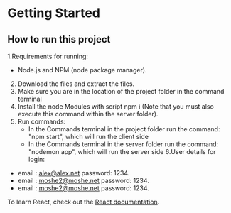 # Getting Started 


## How to run this project
1.Requirements for running:
 - Node.js and NPM (node package manager).
2. Download the files and extract the files.
3. Make sure you are in the location of the project folder in the command terminal
4. Install the node Modules with script npm i (Note that you must also execute this command within the server folder).
5. Run commands:
   - In the Commands terminal in the project folder run the command: "npm start", which will run the client side
   - In the Commands terminal in the server folder run the command: "nodemon app", which will run the server side
6.User details for login:
 - email : alex@alex.net password: 1234.
 - email : moshe2@moshe.net password: 1234.
 - email : moshe2@moshe.net password: 1234.




To learn React, check out the [React documentation](https://reactjs.org/).
